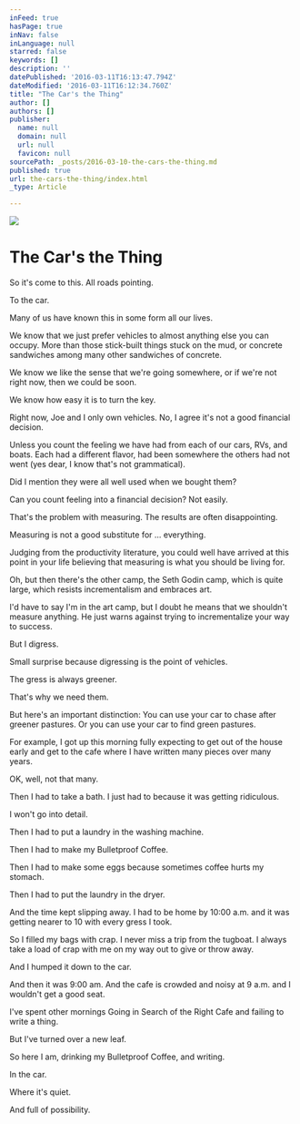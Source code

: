 ```yaml
---
inFeed: true
hasPage: true
inNav: false
inLanguage: null
starred: false
keywords: []
description: ''
datePublished: '2016-03-11T16:13:47.794Z'
dateModified: '2016-03-11T16:12:34.760Z'
title: "The Car's the Thing"
author: []
authors: []
publisher:
  name: null
  domain: null
  url: null
  favicon: null
sourcePath: _posts/2016-03-10-the-cars-the-thing.md
published: true
url: the-cars-the-thing/index.html
_type: Article

---
```

![](https://the-grid-user-content.s3-us-west-2.amazonaws.com/fc11890e-33c6-4267-9c6b-6f646a0cc383.jpg)

# The Car's the Thing

So it's come to this. All roads pointing. 

To the car.

Many of us have known this in some form all our lives.

We know that we just prefer vehicles to almost anything else you can occupy. More than those stick-built things stuck on the mud, or concrete sandwiches among many other sandwiches of concrete. 

We know we like the sense that we're going somewhere, or if we're not right now, then we could be soon.

We know how easy it is to turn the key.

Right now, Joe and I only own vehicles. No, I agree it's not a good financial decision.

Unless you count the feeling we have had from each of our cars, RVs, and boats. Each had a different flavor, had been somewhere the others had not went (yes dear, I know that's not grammatical).

Did I mention they were all well used when we bought them?

Can you count feeling into a financial decision? Not easily.

That's the problem with measuring. The results are often disappointing.

Measuring is not a good substitute for ... everything.

Judging from the productivity literature, you could well have arrived at this point in your life believing that measuring is what you should be living for.

Oh, but then there's the other camp, the Seth Godin camp, which is quite large, which resists incrementalism and embraces art.

I'd have to say I'm in the art camp, but I doubt he means that we shouldn't measure anything. He just warns against trying to incrementalize your way to success.

But I digress.

Small surprise because digressing is the point of vehicles.

The gress is always greener.

That's why we need them.

But here's an important distinction: You can use your car to chase after greener pastures. Or you can use your car to find green pastures.

For example, I got up this morning fully expecting to get out of the house early and get to the cafe where I have written many pieces over many years.

OK, well, not that many.

Then I had to take a bath. I just had to because it was getting ridiculous. 

I won't go into detail.

Then I had to put a laundry in the washing machine.

Then I had to make my Bulletproof Coffee.

Then I had to make some eggs because sometimes coffee hurts my stomach.

Then I had to put the laundry in the dryer.

And the time kept slipping away. I had to be home by 10:00 a.m. and it was getting nearer to 10 with every gress I took.

So I filled my bags with crap. I never miss a trip from the tugboat. I always take a load of crap with me on my way out to give or throw away.

And I humped it down to the car.

And then it was 9:00 am. And the cafe is crowded and noisy at 9 a.m. and I wouldn't get a good seat.

I've spent other mornings Going in Search of the Right Cafe and failing to write a thing.

But I've turned over a new leaf.

So here I am, drinking my Bulletproof Coffee, and writing. 

In the car.

Where it's quiet.

And full of possibility.